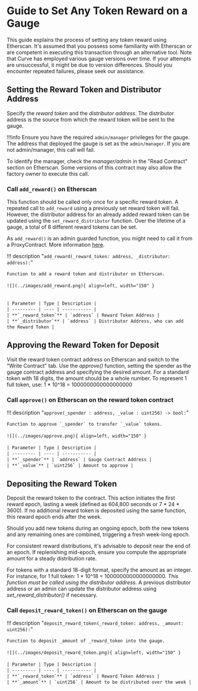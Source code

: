 <h1> </h1>

# **Guide to Set Any Token Reward on a Gauge**

This guide explains the process of setting any token reward using Etherscan. It's assumed that you possess some familiarity with Etherscan or are competent in executing this transaction through an alternative tool. Note that Curve has employed various gauge versions over time. If your attempts are unsuccessful, it might be due to version differences. Should you encounter repeated failures, please seek our assistance.


## **Setting the Reward Token and Distributor Address**

Specify the *reward token* and the *distributor address*. The distributor address is the source from which the reward token will be sent to the gauge. 

!!!info
    Ensure you have the required `admin/manager` privileges for the gauge. The address that deployed the gauge is set as the `admin/manager`.
    If you are not admin/manager, this call will fail. 
    
To identify the manager, check the *manager/admin* in the "Read Contract" section on Etherscan. Some versions of this contract may also allow the factory owner to execute this call.



### Call **`add_reward()`** on Etherscan

This function should be called only once for a specific reward token. A repeated call to `add_reward` using a previously set reward token will fail. However, the distributor address for an already added reward token can be updated using the `set_reward_distributor` function. Over the lifetime of a gauge, a total of 8 different reward tokens can be set.

As `add_reward()` is an admin guarded function, you might need to call it from a ProxyContract. More information [here](https://docs.curve.fi/curve_dao/LiquidityGaugesAndMintingCRV/gauges/PermissionlessRewards/).


!!! description "`add_reward(_reward_token: address, _distributor: address):`"

    Function to add a reward token and distributor on Etherscan.

    ![](../images/add_reward.png){ align=left, width="150" }


    | Parameter | Type | Description |
    | --------- | ---- | ----------- |
    | **`_reward_token`** | `address` | Reward Token Address |
    | **`_distributor`** | `address` | Distributor Address, who can add the Reward Token |



## **Approving the Reward Token for Deposit**

Visit the reward token contract address on Etherscan and switch to the "Write Contract" tab. Use the *approve()* function, setting the spender as the gauge contract address and specifying the desired amount. For a standard token with 18 digits, the amount should be a whole number. To represent 1 full token, use: 1 * 10^18 = 1000000000000000000

### Call **`approve()`** on Etherscan on the reward token contract

!!! description "`approve(_spender : address, _value : uint256) -> bool:`"

    Function to approve `_spender` to transfer `_value` tokens.
    
    ![](../images/approve.png){ align=left, width="150" }

    | Parameter | Type | Description |
    | --------- | ---- | ----------- |
    | **`_spender`** | `address` | Gauge Contract Address |
    | **`_value`** | `uint256` | Amount to approve |



## **Depositing the Reward Token**

Deposit the reward token to the contract. This action initiates the first reward epoch, lasting a week (defined as 604,800 seconds or 7 * 24 * 3600). If no additional reward token is deposited using the same function, this reward epoch ends after the week.

Should you add new tokens during an ongoing epoch, both the new tokens and any remaining ones are combined, triggering a fresh week-long epoch.

For consistent reward distributions, it's advisable to deposit near the end of an epoch. If replenishing mid-epoch, ensure you compute the appropriate amount for a steady distribution rate.

For tokens with a standard 18-digit format, specify the amount as an integer. For instance, for 1 full token: 1 * 10^18 = 1000000000000000000. *This function must be called using the distributor address.* A previous distributor address or an admin can update the distributor address using *set_reward_distributor()* if necessary.


### Call **`deposit_reward_token()`** on Etherscan on the gauge

!!! description "`deposit_reward_token(_reward_token: address, _amount: uint256):`"

    Function to deposit _amount of _reward_token into the gauge.

    ![](../images/deposit_reward_token.png){ align=left, width="150" }

    | Parameter | Type | Description |
    | --------- | ---- | ----------- |
    | **`_reward_token`** | `address` | Reward Token Address |
    | **`_amount`** | `uint256` | Amount to be distributed over the week |

